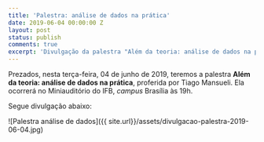 ```yaml
---
title: 'Palestra: análise de dados na prática'
date: 2019-06-04 00:00:00 Z
layout: post
status: publish
comments: true
excerpt: 'Divulgação da palestra "Além da teoria: análise de dados na prática"'
---
```


Prezados, nesta terça-feira, 04 de junho de 2019, teremos a palestra **Além da teoria: análise de dados na prática**, proferida por Tiago Mansueli. Ela ocorrerá no Miniauditório do IFB, *campus* Brasília às 19h. 

Segue divulgação abaixo:

![Palestra análise de dados]({{ site.url}}/assets/divulgacao-palestra-2019-06-04.jpg)